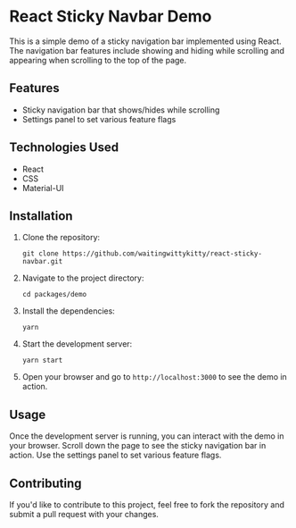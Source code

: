# React Sticky Navbar Demo

This is a simple demo of a sticky navigation bar implemented using React. The navigation bar features include showing and hiding while scrolling and appearing when scrolling to the top of the page.

## Features

- Sticky navigation bar that shows/hides while scrolling
- Settings panel to set various feature flags

## Technologies Used

- React
- CSS
- Material-UI

## Installation

1. Clone the repository:

   ```
   git clone https://github.com/waitingwittykitty/react-sticky-navbar.git
   ```

2. Navigate to the project directory:

   ```
   cd packages/demo
   ```

3. Install the dependencies:

   ```
   yarn
   ```

4. Start the development server:

   ```
   yarn start
   ```

5. Open your browser and go to `http://localhost:3000` to see the demo in action.

## Usage

Once the development server is running, you can interact with the demo in your browser. Scroll down the page to see the sticky navigation bar in action. Use the settings panel to set various feature flags.

## Contributing

If you'd like to contribute to this project, feel free to fork the repository and submit a pull request with your changes.
